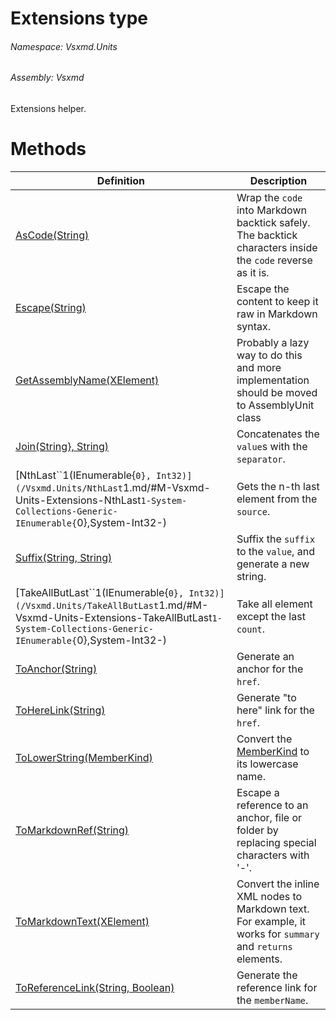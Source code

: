 <a name='T-Vsxmd-Units-Extensions'></a>
# Extensions type

###### Namespace:  Vsxmd.Units

###### Assembly:  Vsxmd

Extensions helper.

# Methods

| Definition | Description |
|-|-|
| [AsCode(String)](/Vsxmd.Units/AsCode.md/#M-Vsxmd-Units-Extensions-AsCode-System-String-) | Wrap the `code` into Markdown backtick safely.  The backtick characters inside the `code` reverse as it is. |
| [Escape(String)](/Vsxmd.Units/Escape.md/#M-Vsxmd-Units-Extensions-Escape-System-String-) | Escape the content to keep it raw in Markdown syntax. |
| [GetAssemblyName(XElement)](/Vsxmd.Units/GetAssemblyName.md/#M-Vsxmd-Units-Extensions-GetAssemblyName-System-Xml-Linq-XElement-) | Probably a lazy way to do this and more implementation should be moved to AssemblyUnit class |
| [Join(String}, String)](/Vsxmd.Units/Join.md/#M-Vsxmd-Units-Extensions-Join-System-Collections-Generic-IEnumerable{System-String},System-String-) | Concatenates the `value`s with the `separator`. |
| [NthLast\`\`1(IEnumerable{``0}, Int32)](/Vsxmd.Units/NthLast``1.md/#M-Vsxmd-Units-Extensions-NthLast``1-System-Collections-Generic-IEnumerable{``0},System-Int32-) | Gets the n-th last element from the `source`. |
| [Suffix(String, String)](/Vsxmd.Units/Suffix.md/#M-Vsxmd-Units-Extensions-Suffix-System-String,System-String-) | Suffix the `suffix` to the `value`, and generate a new string. |
| [TakeAllButLast\`\`1(IEnumerable{``0}, Int32)](/Vsxmd.Units/TakeAllButLast``1.md/#M-Vsxmd-Units-Extensions-TakeAllButLast``1-System-Collections-Generic-IEnumerable{``0},System-Int32-) | Take all element except the last `count`. |
| [ToAnchor(String)](/Vsxmd.Units/ToAnchor.md/#M-Vsxmd-Units-Extensions-ToAnchor-System-String-) | Generate an anchor for the `href`. |
| [ToHereLink(String)](/Vsxmd.Units/ToHereLink.md/#M-Vsxmd-Units-Extensions-ToHereLink-System-String-) | Generate "to here" link for the `href`. |
| [ToLowerString(MemberKind)](/Vsxmd.Units/ToLowerString.md/#M-Vsxmd-Units-Extensions-ToLowerString-Vsxmd-Units-MemberKind-) | Convert the [MemberKind](/Vsxmd.Units/MemberKind.md/#T-Vsxmd-Units-MemberKind) to its lowercase name. |
| [ToMarkdownRef(String)](/Vsxmd.Units/ToMarkdownRef.md/#M-Vsxmd-Units-Extensions-ToMarkdownRef-System-String-) | Escape a reference to an anchor, file or folder by replacing special characters with '-'. |
| [ToMarkdownText(XElement)](/Vsxmd.Units/ToMarkdownText.md/#M-Vsxmd-Units-Extensions-ToMarkdownText-System-Xml-Linq-XElement-) | Convert the inline XML nodes to Markdown text. For example, it works for `summary` and `returns` elements. |
| [ToReferenceLink(String, Boolean)](/Vsxmd.Units/ToReferenceLink.md/#M-Vsxmd-Units-Extensions-ToReferenceLink-System-String,System-Boolean-) | Generate the reference link for the `memberName`. |
